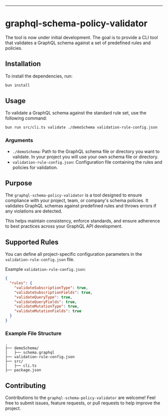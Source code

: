 ---

# graphql-schema-policy-validator

The tool is now under initial development. The goal is to provide a CLI tool that validates a GraphQL schema against a set of predefined rules and policies.

## Installation

To install the dependencies, run:

```bash
bun install
```

## Usage

To validate a GraphQL schema against the standard rule set, use the following command:

```bash
bun run src/cli.ts validate ./demoSchema validation-rule-config.json
```

### Arguments

- `./demoSchema`: Path to the GraphQL schema file or directory you want to validate. In your project you will use your own schema file or directory.
- `validation-rule-config.json`: Configuration file containing the rules and policies for validation.

## Purpose

The `graphql-schema-policy-validator` is a tool designed to ensure compliance with your project, team, or company's schema policies. It validates GraphQL schemas against predefined rules and throws errors if any violations are detected.

This helps maintain consistency, enforce standards, and ensure adherence to best practices across your GraphQL API development.

## Supported Rules

You can define all project-specific configuration parameters in the `validation-rule-config.json` file.

Example `validation-rule-config.json`:

```json
{
  "rules": {
    "validateSubscriptionType": true,
    "validateSubscriptionFields": true,
    "validateQueryType": true,
    "validateQueryFields": true,
    "validateMutationType": true,
    "validateMutationFields": true
  }
}
```

### Example File Structure

```plaintext
.
├── demoSchema/
│   ├── schema.graphql
├── validation-rule-config.json
├── src/
│   ├── cli.ts
├── package.json
```

## Contributing

Contributions to the `graphql-schema-policy-validator` are welcome! Feel free to submit issues, feature requests, or pull requests to help improve the project.
